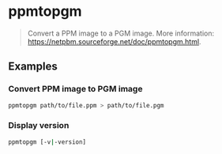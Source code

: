 # ppmtopgm

> Convert a PPM image to a PGM image. More information: <https://netpbm.sourceforge.net/doc/ppmtopgm.html>.

## Examples

### Convert PPM image to PGM image

```bash
ppmtopgm path/to/file.ppm > path/to/file.pgm
```

### Display version

```bash
ppmtopgm [-v|-version]
```
